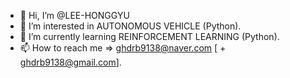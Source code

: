 - 👋 Hi, I’m @LEE-HONGGYU
- 👀 I’m interested in AUTONOMOUS VEHICLE (Python).
- 🌱 I’m currently learning REINFORCEMENT LEARNING (Python).
- 📫 How to reach me => ghdrb9138@naver.com [ + ghdrb9138@gmail.com].

<!---
LEE-HONGGYU/LEE-HONGGYU is a ✨ special ✨ repository because its `README.md` (this file) appears on your GitHub profile.
You can click the Preview link to take a look at your changes.
--->
